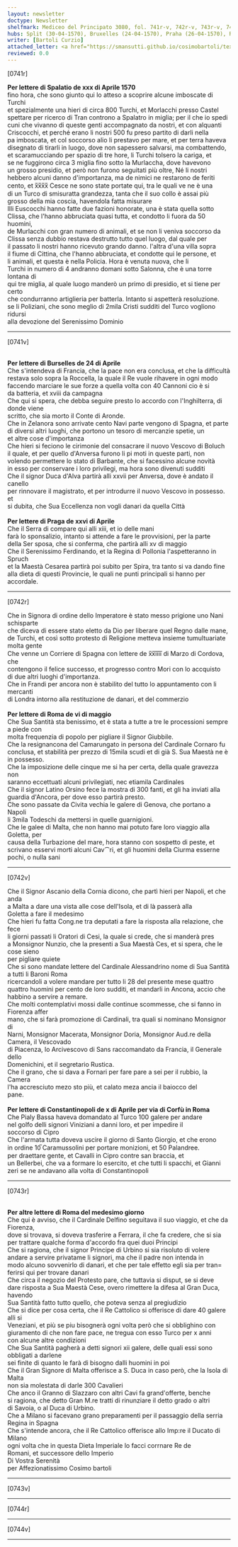 ```yaml
---
layout: newsletter
doctype: Newsletter
shelfmark: Mediceo del Principato 3080, fol. 741r-v, 742r-v, 743r-v, 744r-v
hubs: Split (30-04-1570), Bruxelles (24-04-1570), Praha (26-04-1570), Roma (02-05-1570), Istanbul (10-04-1570), Roma (24-04-1570)
writer: [Bartoli Curzio]
attached_letter: <a href="https://smansutti.github.io/cosimobartoli/texts/2979_150,2979_151/">2979_150,2979_151</a>
reviewed: 0.0
---
```


[0741r]  
  
  
<strong>Per lettere di Spalatio de xxx di Aprile 1570</strong>  
fino hora, che sono giunto qui lo atteso a scoprire alcune imboscate di Turchi  
et spezialmente una hieri di circa 800 Turchi, et Morlacchi presso Castel  
spettare per ricerco di Tran controno a Spalatro in miglia; per il che io spedi  
cuni che vivanno di queste genti accompagnato da nostri, et con alquanti  
Criscocchi, et perché erano li nostri 500 fu preso partito di darli nella  
pa imboscata, et col soccorso alio li prestavo per mare, et per terra haveva  
disegnato di tirarli in luogo, dove non sapessero salvarsi, ma combattendo,  
et scaramucciando per spazio di tre hore, li Turchi tolsero la cariga, et  
se ne fuggirono circa 3 miglia fino sotto la Murlaccha, dove havevono  
un grosso presidio, et però non furono seguitati più oltre, Né li nostri  
hebbero alcuni danno d'importanza, ma de nimici ne restarono de feriti  
cento, et x̅x̅x̅x̅ Cesce ne sono state portate qui, tra le quali ve ne è una  
di un Turco di smisuratta grandezza, tanta che il suo collo è assai più  
grosso della mia coscia, havendola fatta misurare  
Illi Euscocchi hanno fatte due fazioni honorate, una è stata quella sotto  
Clissa, che l'hanno abbruciata quasi tutta, et condotto li fuora da 50 huomini,  
de Murlacchi con gran numero di animali, et se non li veniva soccorso da  
Clissa senza dubbio restava destrutto tutto quel luogo, dal quale per  
il passato li nostri hanno ricevuto grando danno. l'altra d'una villa sopra  
il fiume di Cittina, che l'hanno abbruciata, et condotte qui le persone, et  
li animali, et questa è nella Policia. Hora è venuta nuova, che li  
Turchi in numero di 4 andranno domani sotto Salonna, che è una torre lontana di  
qui tre miglia, al quale luogo manderò un primo di presidio, et si tiene per certo  
che condurranno artiglieria per batterla. Intanto si aspetterà resoluzione.  
se li Poliziani, che sono meglio di 2mila Cristi sudditi del Turco vogliono ridursi  
alla devozione del Serenissimo Dominio  
  
---  

[0741v]  
  
  
<br/><strong>Per lettere di Burselles de 24 di Aprile</strong>  
Che s'intendeva di Francia, che la pace non era conclusa, et che la difficultà  
restava solo sopra la Roccella, la quale il Re vuole rihavere in ogni modo  
faccendo marciare le sue forze a quella volta con 40 Cannoni cio è si  
da batteria, et xviii da campagna  
Che qui si spera, che debba seguire presto lo accordo con l'Inghilterra, di donde viene  
scritto, che sia morto il Conte di Aronde.  
Che in Zelanora sono arrivate cento Navi parte vengono di Spagna, et parte  
di diversi altri luoghi, che portono un tesoro di mercanzie spetie, un  
et altre cose d'importanza  
Che hieri si feciono le cirimonie del consacrare il nuovo Vescovo di Boluch  
il quale, et per quello d'Anversa furono li pi moti in queste parti, non  
volendo permettere lo stato di Barbante, che si facessino alcune novità  
in esso per conservare i loro privilegi, ma hora sono divenuti sudditi  
Che il signor Duca d'Alva partirà alli xxvii per Anversa, dove è andato il canello  
per rinnovare il magistrato, et per introdurre il nuovo Vescovo in possesso. et  
si dubita, che Sua Eccellenza non vogli danari da quella Città  
<br/><strong>Per lettere di Praga de xxvi di Aprile</strong>  
Che il Serra di compare qui alli xiii, et io delle mani  
farà lo sponsalizio, intanto si attende a fare le provvisioni, per la parte  
della Ser sposa, che si conferma, che partirà alli xv di maggio  
Che il Serenissimo Ferdinando, et la Regina di Pollonia l'aspetteranno in Spruch  
et la Maestà Cesarea partirà poi subito per Spira, tra tanto si va dando fine  
alla dieta di questi Provincie, le quali ne punti principali si hanno per  
accordale.  
  
---  

[0742r]  
  
  
Che in Signora di ordine dello Imperatore è stato messo prigione uno Nani schisparte  
che diceva di essere stato eletto da Dio per liberare quel Regno dalle mane,  
de Turchi, et così sotto protesto di Religione metteva insieme tumultuariate  
molta gente  
Che venne un Corriere di Spagna con lettere de x̅x̅i̅i̅i̅i̅ di Marzo di Cordova, che  
contengono il felice successo, et progresso contro Mori con lo accquisto  
di due altri luoghi d'importanza.  
Che in Frandi per ancora non è stabilito del tutto lo appuntamento con li mercanti  
di Londra intorno alla restituzione de danari, et del commerzio  
<br/><strong>Per lettere di Roma de vi di maggio</strong>  
Che Sua Santità sta benissimo, et è stata a tutte a tre le processioni sempre a piede con  
molta frequenzia di popolo per pigliare il Signor Giubbile.  
Che la resignancona del Camarungato in persona del Cardinale Cornaro fu  
conclusa, et stabilità per prezzo di 15mila scudi et di già S. Sua Maestà ne è in possesso.  
Che la imposizione delle cinque me si ha per certa, della quale gravezza non  
saranno eccettuati alcuni privilegiati, nec etiamila Cardinales  
Che il signor Latino Orsino fece la mostra di 300 fanti, et gli ha inviati alla  
guardia d'Ancora, per dove esso partirà presto.  
Che sono passate da Civita vechia le galere di Genova, che portano a Napoli  
li 3mila Todeschi da mettersi in quelle guarnigioni.  
Che le galee di Malta, che non hanno mai potuto fare loro viaggio alla Goletta, per  
causa della Turbazione del mare, hora stanno con sospetto di peste, et  
scrivano esservi morti alcuni Cav⁀ri, et gli huomini della Ciurma esserne  
pochi, o nulla sani  
  
---  

[0742v]  
  
  
Che il Signor Ascanio della Cornia dicono, che partì hieri per Napoli, et che anda  
a Malta a dare una vista alle cose dell'Isola, et di là passerà alla  
Goletta a fare il medesimo  
Che hieri fu fatta Cong.ne tra deputati a fare la risposta alla relazione, che fece  
li giorni passati li Oratori di Cesi, la quale si crede, che si manderà pres  
a Monsignor Nunzio, che la presenti a Sua Maestà Ces, et si spera, che le cose sieno  
per pigliare quiete  
Che si sono mandate lettere del Cardinale Alessandrino nome di Sua Santità a tutti li Baroni Roma  
ricercandoli a volere mandare per tutto li 28 del presente mese quattro  
quattro huomini per cento de loro sudditi, et mandarli in Ancona, accio che  
habbino a servire a remare.  
Che molti contemplativi mossi dalle continue scommesse, che si fanno in Fiorenza affer  
mano, che si farà promozione di Cardinali, tra quali si nominano Monsignor di  
Narni, Monsignor Macerata, Monsignor Doria, Monsignor Aud.re della Camera, il Vescovado  
di Piacenza, lo Arcivescovo di Sans raccomandato da Francia, il Generale dello  
Domenichini, et il segretario Rustica.  
Che il grano, che si dava a Fornari per fare pare a sei per il rubbio, la Camera  
l'ha accresciuto mezo sto più, et calato meza ancia il baiocco del  
pane.  
<br/><strong>Per lettere di Constantinopoli de x di Aprile per via di Corfù in Roma</strong>  
Che Pialy Bassa haveva domandato al Turco 100 galere per andare  
nel golfo delli signori Viniziani a danni loro, et per impedire il  
soccorso di Cipro  
Che l'armata tutta doveva uscire il giorno di Santo Giorgio, et che erono  
in ordine 10̅ Caramussolini per portare monizioni, et 50 Palandree.  
per draettare gente, et Cavalli in Cipro contre san braccia, et  
un Bellerbei, che va a formare lo esercito, et che tutti li spacchi, et Gianni  
zeri se ne andavano alla volta di Constantinopoli  
  
---  

[0743r]  
  
  
<br/><strong>Per altre lettere di Roma del medesimo giorno</strong>  
Che qui è avviso, che il Cardinale Delfino seguitava il suo viaggio, et che da Fiorenza,  
dove si trovava, si doveva trasferire a Ferrara, il che fa credere, che si sia  
per trattare qualche forma d'accordo fra quei duoi Principi  
Che si ragiona, che il signor Principe di Urbino si sia risoluto di volere  
andare a servire privatame li signori, ma che il padre non intenda in  
modo alcuno sovvenirlo di danari, et che per tale effetto egli sia per tran=  
ferirsi qui per trovare danari  
Che circa il negozio del Protesto pare, che tuttavia si disput, se si deve  
dare risposta a Sua Maestà Cese, overo rimettere la difesa al Gran Duca, havendo  
Sua Santità fatto tutto quello, che poteva senza al pregiudizio  
Che si dice per cosa certa, che il Re Cattolico si offerisce di dare 40 galere alli si  
Veneziani, et più se piu bisognerà ogni volta però che si obblighino con  
giuramento di che non fare pace, ne tregua con esso Turco per x anni  
con alcune altre condizioni  
Che Sua Santità pagherà a detti signori xii galere, delle quali essi sono obbligati a darlene  
sei finite di quanto le farà di bisogno dalli huomini in poi  
Che il Gran Signore di Malta offerisce a S. Duca in caso però, che la Isola di Malta  
non sia molestata di darle 300 Cavalieri  
Che anco il Granno di Slazzaro con altri Cavi fa grand'offerte, benche  
si ragiona, che detto Gran M.re tratti di rinunziare il detto grado o altri  
di Savoia, o al Duca di Urbino.  
Che a Milano si facevano grano preparamenti per il passaggio della serria  
Regina in Spagna  
Che s'intende ancora, che il Re Cattolico offerisce allo Imp:re il Ducato di Milano  
ogni volta che in questa Dieta Imperiale lo facci corrnare Re de  
Romani, et successore dello Imperio  
Di Vostra Serenità  
per Affezionatissimo Cosimo bartoli  
  
---  

[0743v]  
  
  
  
---  

[0744r]  
  
  
  
---  

[0744v]  
  
  
  
---  

